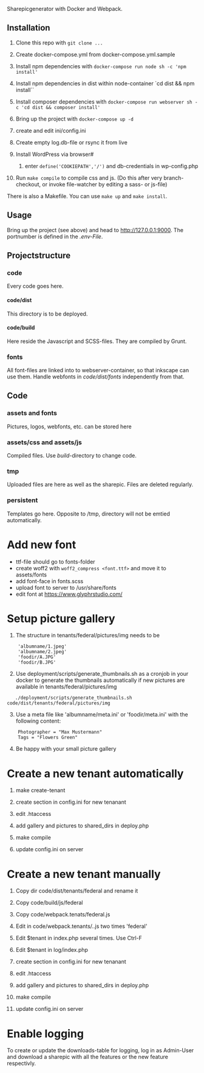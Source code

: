 Sharepicgenerator with Docker and Webpack.

## Installation
 1. Clone this repo with
  ``git clone ...``

 2. Create docker-compose.yml from docker-compose.yml.sample
 
 3. Install npm dependencies with
  ``docker-compose run node sh -c 'npm install'``

 4. Install npm dependencies in dist within node-container
    `cd dist && npm install``

 5. Install composer dependencies with
  ``docker-compose run webserver sh -c 'cd dist && composer install'``

 6. Bring up the project with
 ``docker-compose up -d``

 7. create and edit ini/config.ini

 8. Create empty log.db-file or rsync it from live

 9. Install WordPress via browser#
    1. enter `define('COOKIEPATH','/')` and db-credentials in wp-config.php
  
 9. Run ```make compile``` to compile css and js. (Do this after very branch-checkout, or invoke file-watcher by editing a sass- or js-file)

There is also a Makefile. You can use ``make up`` and ``make install``.

## Usage
Bring up the project (see above) and head to http://127.0.0.1:9000. The portnumber is defined in the _.env-File_.

## Projectstructure 
### code
Every code goes here.

#### code/dist
This directory is to be deployed.

#### code/build
Here reside the Javascript and SCSS-files. They are compiled by Grunt.
### fonts
All font-files are linked into to webserver-container, so that inkscape can use them. Handle webfonts in _code/dist/fonts_ independently from that.

## Code
### assets and fonts
Pictures, logos, webfonts, etc. can be stored here

### assets/css and assets/js
Compiled files. Use _build_-directory to change code.

### tmp
Uploaded files are here as well as the sharepic. Files are deleted regularly.

### persistent
Templates go here. Opposite to /tmp, directory will not be emtied automatically.

# Add new font
- ttf-file should go to fonts-folder
- create woff2 with ``woff2_compress <font.ttf>`` and move it to assets/fonts
- add font-face in fonts.scss
- upload font to server to /usr/share/fonts
- edit font at https://www.glyphrstudio.com/

# Setup picture gallery
1. The structure in tenants/federal/pictures/img needs to be 

```
    'albumname/1.jpeg'
    'albumname/2.jpeg'
    'foodir/A.JPG'
    'foodir/B.JPG'

```

2. Use deployment/scripts/generate_thumbnails.sh as a cronjob in your docker to generate the thumbnails automatically if new pictures are available in tenants/federal/pictures/img

```
   ./deployment/scripts/generate_thumbnails.sh code/dist/tenants/federal/pictures/img

```

3. Use a meta file like 'albumname/meta.ini' or 'foodir/meta.ini' with the following content:
```
    Photographer = "Max Mustermann"
    Tags = "Flowers Green"
```

4. Be happy with your small picture gallery

# Create a new tenant automatically
1. make create-tenant

2. create section in config.ini for new tenanant
5. edit .htaccess
5. add gallery and pictures to shared_dirs in deploy.php

5. make compile

5. update config.ini on server
# Create a new tenant manually
1. Copy dir code/dist/tenants/federal and rename it
3. Copy code/build/js/federal 
4. Copy code/webpack.tenats/federal.js 

5. Edit in code/webpack.tenants/..js two times 'federal'
2. Edit $tenant in index.php several times. Use Ctrl-F
2. Edit $tenant in log/index.php

2. create section in config.ini for new tenanant
5. edit .htaccess
5. add gallery and pictures to shared_dirs in deploy.php

5. make compile

5. update config.ini on server

# Enable logging
To create or update the downloads-table for logging, log in as Admin-User and download
a sharepic with all the features or the new feature respectivly.